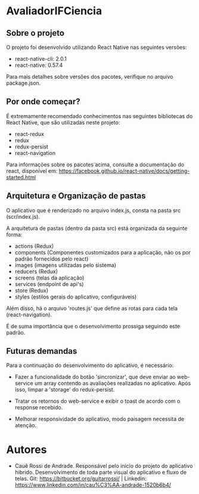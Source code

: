 # AvaliadorIFCiencia

## Sobre o projeto

O projeto foi desenvolvido utilizando React Native nas seguintes versões:

- react-native-cli: 2.0.1
- react-native: 0.57.4

Para mais detalhes sobre versões dos pacotes, verifique no arquivo package.json.

## Por onde começar?

É extremamente recomendado conhecimentos nas seguintes bibliotecas do React Native, que são utilizadas neste projeto:

- react-redux
- redux
- redux-persist
- react-navigation

Para informações sobre os pacotes acima, consulte a documentação do react, disponível em: https://facebook.github.io/react-native/docs/getting-started.html

## Arquitetura e Organização de pastas

O aplicativo que é renderizado no arquivo index.js, consta na pasta src (scr/index.js).

A arquitetura de pastas (dentro da pasta src) está organizada da seguinte forma:

- actions (Redux)
- components (Componentes customizados para a aplicação, não os por padrão fornecidos pelo react)
- images (imagens utilizadas pelo sistema)
- reducers (Redux)
- screens (telas da aplicação)
- services (endpoint de api's)
- store (Redux)
- styles (estilos gerais do aplicativo, configuráveis)

Além disso, há o arquivo 'routes.js' que define as rotas para cada tela (react-navigation).

É de suma importância que o desenvolvimento prossiga seguindo este padrão.

## Futuras demandas

Para a continuação do desenvolvimento do aplicativo, é necessário:

- Fazer a funcionalidade do botão 'sincronizar', que deve enviar ao web-service um array contendo as avaliações realizadas no aplicativo. Após isso, limpar a 'storage' do redux-persist.

- Tratar os retornos do web-service e exibir o toast de acordo com o response recebido.

- Melhorar responsividade do aplicativo, modo paisagem necessita de atenção.

# Autores

- Cauê Rossi de Andrade. Responsável pelo inicio do projeto do aplicativo hibrido. Desenvolvimento de toda parte visual do aplicativo e fluxo de telas. 
Git: https://bitbucket.org/guitarrossi/ | Linkedin: https://www.linkedin.com/in/cau%C3%AA-andrade-1520b6b4/ 

